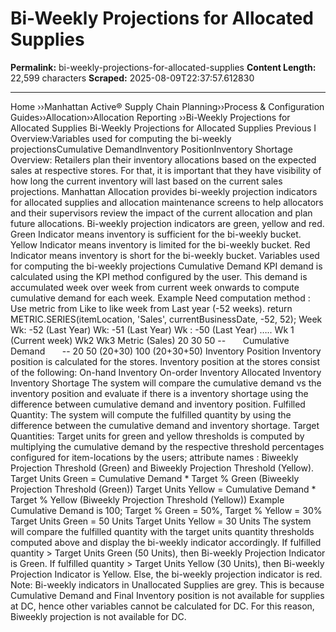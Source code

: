 # Bi-Weekly Projections for Allocated Supplies

**Permalink:** bi-weekly-projections-for-allocated-supplies
**Content Length:** 22,599 characters
**Scraped:** 2025-08-09T22:37:57.612830

---

Home &rsaquo;&rsaquo;Manhattan Active® Supply Chain Planning&rsaquo;&rsaquo;Process &amp; Configuration Guides&rsaquo;&rsaquo;Allocation&rsaquo;&rsaquo;Allocation Reporting ››Bi-Weekly Projections for Allocated Supplies Bi-Weekly Projections for Allocated Supplies Previous&nbsp;I&nbsp; Overview:Variables used for computing the bi-weekly projectionsCumulative DemandInventory PositionInventory Shortage Overview: Retailers plan their inventory allocations based on the expected sales at respective stores. For that, it is important that they have visibility of how long the current inventory will last based on the current sales projections. Manhattan Allocation provides bi-weekly projection indicators for allocated supplies and allocation maintenance screens to help allocators and their supervisors review the impact of the current allocation and plan future allocations. Bi-weekly projection indicators are green, yellow and red. Green Indicator means inventory is sufficient for the bi-weekly bucket. Yellow Indicator means inventory is limited for the bi-weekly bucket. Red Indicator means inventory is short for the bi-weekly bucket. Variables used for computing the bi-weekly projections Cumulative Demand KPI demand is calculated using the KPI method configured by the user. This demand is accumulated week over week from current week onwards to compute cumulative demand for each week. Example Need computation method : Use metric from Like to like week from Last year (-52 weeks). return METRIC.SERIES(itemLocation, 'Sales', currentBusinessDate, -52, 52); Week Wk: -52 (Last Year) Wk: -51 (Last Year) Wk : -50 (Last Year) ….. Wk 1 (Current week) Wk2 Wk3 Metric (Sales) 20 30 50 -- &nbsp; &nbsp; &nbsp; Cumulative Demand &nbsp; &nbsp; &nbsp; -- 20 50 (20+30) 100 (20+30+50) Inventory Position Inventory position is calculated for the stores. Inventory position at the stores consist of the following: On-hand Inventory On-order Inventory Allocated Inventory Inventory Shortage The system will compare the cumulative demand vs the inventory position and evaluate if there is a inventory shortage using the difference between cumulative demand and inventory position. Fulfilled Quantity: The system will compute the fulfilled quantity by using the difference between the cumulative demand and inventory shortage. Target Quantities: Target units for green and yellow thresholds is computed by multiplying the cumulative demand by the respective threshold percentages configured for item-locations by the users; attribute names : Biweekly Projection Threshold (Green) and Biweekly Projection Threshold (Yellow). Target Units Green = Cumulative Demand * Target % Green (Biweekly Projection Threshold (Green)) Target Units Yellow = Cumulative Demand * Target % Yellow (Biweekly Projection Threshold (Yellow)) Example Cumulative Demand is 100; Target % Green = 50%, Target % Yellow = 30% Target Units Green = 50 Units Target Units Yellow = 30 Units The system will compare the fulfilled quantity with the target units quantity thresholds computed above and display the bi-weekly indicator accordingly. If fulfilled quantity &gt; Target Units Green (50 Units), then Bi-weekly Projection Indicator is Green. If fulfilled quantity &gt; Target Units Yellow (30 Units), then Bi-weekly Projection Indicator is Yellow. Else, the bi-weekly projection indicator is red. Note:&nbsp;Bi-weekly indicators in Unallocated Supplies are grey. This is because Cumulative Demand and Final Inventory position is not available for supplies at DC, hence other variables cannot be calculated for DC. For this reason, Biweekly projection is not available for DC. &nbsp; &nbsp; &nbsp;